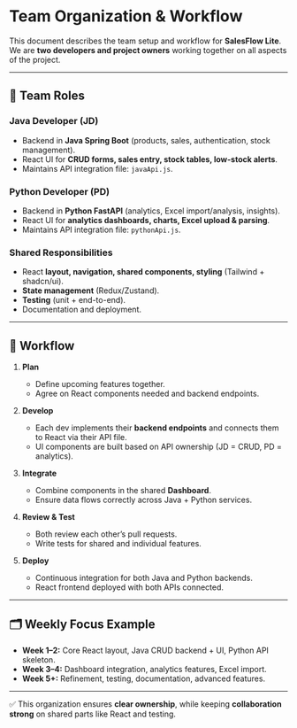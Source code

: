 # Team Organization & Workflow

This document describes the team setup and workflow for **SalesFlow Lite**.  
We are **two developers and project owners** working together on all aspects of the project.

---

## 👥 Team Roles

### Java Developer (JD)
- Backend in **Java Spring Boot** (products, sales, authentication, stock management).
- React UI for **CRUD forms, sales entry, stock tables, low-stock alerts**.
- Maintains API integration file: `javaApi.js`.

### Python Developer (PD)
- Backend in **Python FastAPI** (analytics, Excel import/analysis, insights).
- React UI for **analytics dashboards, charts, Excel upload & parsing**.
- Maintains API integration file: `pythonApi.js`.

### Shared Responsibilities
- React **layout, navigation, shared components, styling** (Tailwind + shadcn/ui).
- **State management** (Redux/Zustand).
- **Testing** (unit + end-to-end).
- Documentation and deployment.

---

## 🔄 Workflow

1. **Plan**  
   - Define upcoming features together.  
   - Agree on React components needed and backend endpoints.  

2. **Develop**  
   - Each dev implements their **backend endpoints** and connects them to React via their API file.  
   - UI components are built based on API ownership (JD = CRUD, PD = analytics).  

3. **Integrate**  
   - Combine components in the shared **Dashboard**.  
   - Ensure data flows correctly across Java + Python services.  

4. **Review & Test**  
   - Both review each other’s pull requests.  
   - Write tests for shared and individual features.  

5. **Deploy**  
   - Continuous integration for both Java and Python backends.  
   - React frontend deployed with both APIs connected.

---

## 🗂 Weekly Focus Example

- **Week 1–2:** Core React layout, Java CRUD backend + UI, Python API skeleton.  
- **Week 3–4:** Dashboard integration, analytics features, Excel import.  
- **Week 5+:** Refinement, testing, documentation, advanced features.

---

✅ This organization ensures **clear ownership**, while keeping **collaboration strong** on shared parts like React and testing.
